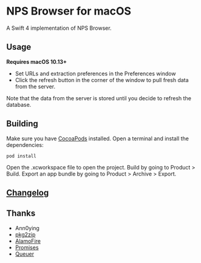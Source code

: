 # NPS Browser for macOS

A Swift 4 implementation of NPS Browser.

## Usage
**Requires macOS 10.13+**

* Set URLs and extraction preferences in the Preferences window
* Click the refresh button in the corner of the window to pull fresh data from the server. 

Note that the data from the server is stored until you decide to refresh the database.

## Building
Make sure you have [CocoaPods][] installed.
Open a terminal and install the dependencies:
```
pod install
```
Open the .xcworkspace file to open the project.
Build by going to Product > Build.
Export an app bundle by going to Product > Archive > Export.

## [Changelog][]

## Thanks
* Ann0ying
* [pkg2zip][]
* [AlamoFire][]
* [Promises][]
* [Queuer][]

[Changelog]: https://github.com/JK3Y/NPS-Browser-macOS/blob/master/CHANGELOG.md
[pkg2zip]: https://github.com/mmozeiko/pkg2zip
[AlamoFire]:https://github.com/Alamofire/Alamofire
[Promises]:https://github.com/google/promises
[Queuer]:https://github.com/FabrizioBrancati/Queuer
[CocoaPods]: https://cocoapods.org
